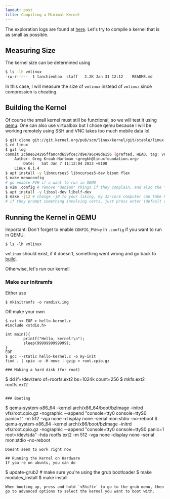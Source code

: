 ```yaml
---
layout: post
title: Compiling a Minimal Kernel
---
```

The exploration logs are found at [here](https://github.com/tch1001/kernel).
Let's try to compile a kernel that is as small as possible.

## Measuring Size
The kernel size can be determined using 
```bash
$ ls -lh vmlinux
-rw-r--r--  1 tanchienhao  staff   2.2K Jan 31 12:12 	README.md
```
In this case, I will measure the size of `vmlinux` instead of `vmlinuz` since compression is cheating.

## Building the Kernel 
Of course the small kernel must still be functional, so we will test it using [qemu](https://www.qemu.org/). One can also use virtualbox but I chose qemu because I will be working remotely using SSH and VNC takes too much mobile data lol.

```bash
$ git clone git://git.kernel.org/pub/scm/linux/kernel/git/stable/linux.git --depth 1 --branch v6.1.4
$ cd linux
$ git log
commit 2cb8e624295ffa0c4d659fcec7d9e7a6c48de156 (grafted, HEAD, tag: v6.1.4)
    Author: Greg Kroah-Hartman <gregkh@linuxfoundation.org>
        Date:   Sat Jan 7 11:12:04 2023 +0100
	Linux 6.1.4
$ apt install -y libncurses5 libncurses5-dev bison flex
$ make menuconfig 
# go enable PVH if u want to run in QEMU
$ vim .config # remove "debian" things if they complain, and also the "certs/signing_key.pem"
$ apt install -y libssl-dev libelf-dev
$ make -j12 # change -jN to your liking, my 32-core computer can take N=12 or more but my Thinkpad laptop could only take N=2 before crashing
# if they prompt something involving certs, just press enter (default choices)
```

## Running the Kernel in QEMU
Important: Don't forget to enable `CONFIG_PVH=y` in `.config` if you want to run in QEMU.
```
$ ls -lh vmlinux
```
`vmlinux` should exist, if it doesn't, something went wrong and go back to [build](#building-the-kernel).

Otherwise, let's run our kernel!
### Make our initramfs
Either use
```
$ mkinitramfs -o ramdisk.img
```
OR make your own
```
$ cat << EOF > hello-kernel.c
#include <stdio.h>

int main(){
        printf("Hello, kernel!\n");
        sleep(9999999999999);
}
EOF
$ gcc --static hello-kernel.c -o my-init
find . | cpio -o -H newc | gzip > root.cpio.gz

### Making a hard disk (for root)
```
$ dd if=/dev/zero of=roorfs.ext2 bs=1024k count=256
$ mkfs.ext2 rootfs.ext2
```

### Booting
```
$ qemu-system-x86_64 -kernel arch/x86_64/boot/bzImage -initrd vfs/root.cpio.gz -nographic --append "console=tty0 console=ttyS0 panic=1" -m 512 -vga none -d isplay none -serial mon:stdio -no-reboot
$ qemu-system-x86_64 -kernel arch/x86/boot/bzImage -initrd vfs/root.cpio.gz -nographic --append "console=tty0 console=ttyS0 panic=1 root=/dev/sda" -hda rootfs.ext2 -m 512 -vga none -display none -serial mon:stdio -no-reboot
```
Doesnt seem to work right now

## Running the Kernel on Hardware
If you're on ubuntu, you can do 
```
$ update-grub2 # make sure you're using the grub bootloader
$ make modules_install
$ make install
```
When booting up, press and hold `<Shift>` to go to the grub menu, then go to advanced options to select the kernel you want to boot with.
